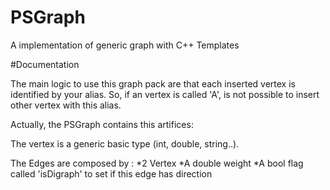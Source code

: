 # PSGraph
A implementation of generic graph with C++ Templates 

#Documentation

The main logic to use this graph pack are that each inserted vertex is identified by your alias. So, if an vertex is called 'A', is not possible to insert other vertex with this alias. 

Actually, the PSGraph contains this artifices:

The vertex is a generic basic type (int, double, string..).

The Edges are composed by :
*2 Vertex
*A double weight
*A bool flag called 'isDigraph' to set if this edge has direction
